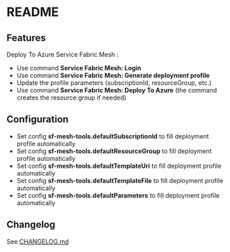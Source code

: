 # README

## Features

Deploy To Azure Service Fabric Mesh : 
* Use command **Service Fabric Mesh: Login**
* Use command **Service Fabric Mesh: Generate deployment profile**
* Update the profile parameters (subscriptionId, resourceGroup, etc.)
* Use command **Service Fabric Mesh: Deploy To Azure** (the command creates the resource group if needed)

## Configuration 
* Set config **sf-mesh-tools.defaultSubscriptionId** to fill deployment profile automatically
* Set config **sf-mesh-tools.defaultResourceGroup** to fill deployment profile automatically
* Set config **sf-mesh-tools.defaultTemplateUri** to fill deployment profile automatically
* Set config **sf-mesh-tools.defaultTemplateFile** to fill deployment profile automatically
* Set config **sf-mesh-tools.defaultParameters** to fill deployment profile automatically

## Changelog

See [CHANGELOG.md](CHANGELOG.md)